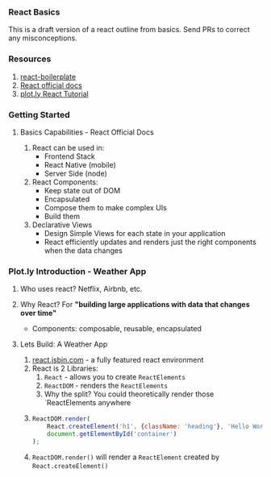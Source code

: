 
### React Basics

This is a draft version of a react outline from basics.  Send PRs to correct any misconceptions.


### Resources

1. [react-boilerplate](https://github.com/mxstbr/react-boilerplate)
2. [React official docs](https://facebook.github.io/react/)
3. [plot.ly React Tutorial](http://academy.plot.ly/react/1-introduction/)


### Getting Started

1. Basics Capabilities - React Official Docs

    1. React can be used in:
        - Frontend Stack
        - React Native (mobile)
        - Server Side (node)
    2. React Components:
        - Keep state out of DOM
        - Encapsulated
        - Compose them to make complex UIs
        - Build them
    3. Declarative Views
        - Design Simple Views for each state in your application
        - React efficiently updates and renders just the right components when the data changes

### Plot.ly Introduction - Weather App
    
1. Who uses react? Netflix, Airbnb, etc.

2. Why React? For **"building large applications with data that changes over time"**
    - Components: composable, reusable, encapsulated

3. Lets Build: A Weather App
    1. [react.jsbin.com](https://react.jsbin.com/sewaru/11/edit?js,output) - a fully featured react environment
    2. React is 2 Libraries:
        1. `React` - allows you to create `ReactElements`
        2. `ReactDOM` - renders the `ReactElements`
        3. Why the split? You could theoretically render those `ReactElements anywhere
    3. 
        ```javascript
        ReactDOM.render(
            React.createElement('h1', {className: 'heading'}, 'Hello World!'),
            document.getElementById('container')
        );
    4. `ReactDOM.render()` will render a `ReactElement` created by `React.createElement()`

